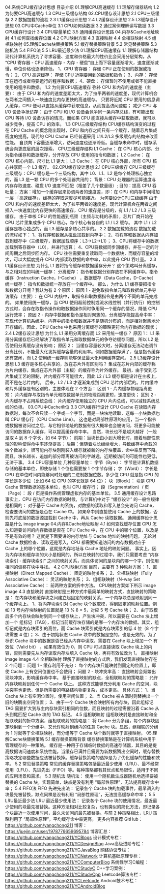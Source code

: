 04.系统CPU缓存设计思想
目录介绍
01.理解CPU高速缓存
1.1 理解存储器结构
1.2 为何要CPU高速缓存
1.3 CPU三级缓存结构
02.CPU缓存设计思想
2.1 CPU三级缓存
2.2 数据加载的流程
2.3 L1缓存设计思想
2.4 L2缓存设计思想
2.5 L3缓存设计思想
03.CPU中Cache单位
3.1 CPU如何读数据
3.2 通过案例理解读写数据
3.3 CPU缓存行设计
3.4 CPU容量单位
3.5 通用缓存设计思路
04.内存&Cache地址映射
4.1 如何查找缓存位置
4.2 CPU映射方案
4.3 直接映射
4.4 全相联映射
4.5 组相联映射
05.理解Cache块替换策略
5.1 缓存替换策略背景
5.2 常见替换策略
5.3 随机法
5.4 FIFO法
5.5 LRU最近最少法
01.理解CPU高速缓存
1.1 理解存储器结构
现代计算机系统为了寻求容量、速度和价格最大的性价比会采用分层架构，从 “CPU 寄存器 - CPU 高速缓存 - 内存 - 硬盘”自上而下容量逐渐增大，速度逐渐减慢，单位价格也逐渐降低。
1、CPU 寄存器： 存储 CPU 正在使用的数据或指令；
2、CPU 高速缓存： 存储 CPU 近期要用到的数据和指令；
3、内存： 存储正在运行或者将要运行的程序和数据；
4、硬盘： 存储暂时不使用或者不能直接使用的程序和数据。
1.2 为何要CPU高速缓存
弥补 CPU 和内存的速度差（主要）：
由于 CPU 和内存的速度差距太大，为了拉平两者的速度差，现代计算机会在两者之间插入一块速度比内存更快的高速缓存。
只要将近期 CPU 要用的信息调入缓存，CPU 便可以直接从缓存中获取信息，从而提高访问速度；
减少 CPU 与 I/O 设备争抢访存：
由于 CPU 和 I/O 设备会竞争同一条内存总线，有可能出现 CPU 等待 I/O 设备访存的情况。而如果 CPU 能直接从缓存中获取数据，就可以减少竞争，提高 CPU 的效率。
1.3 CPU三级缓存结构
CPU缓存结构演变的过程
在 CPU Cache 的概念刚出现时，CPU 和内存之间只有一个缓存，随着芯片集成密度的提高，现代的 CPU Cache 已经普遍采用 L1/L2/L3 多级缓存的结构来改善性能。
自顶向下容量逐渐增大，访问速度也逐渐降低。当缓存未命中时，缓存系统会向更底层的层次搜索。
CPU三级缓存结构
L1 Cache： 在 CPU 核心内部，分为指令缓存和数据缓存，分开存放 CPU 使用的指令和数据；
L2 Cache： 在 CPU 核心内部，尺寸比 L1 更大；
L3 Cache： 在 CPU 核心外部，所有 CPU 核心共享同一个 L3 缓存。
02.CPU缓存设计思想
2.1 CPU三级缓存
CPU三级缓存
三级缓存：CPU 缓存是一个三级结构，其中 L0、L1、L2 是每个处理核心独立的，而 L3 是一颗 CPU 的多个处理器共用的；
背景：CPU 处理器的运算速度与内存存取速度、磁盘 I/O 速度不匹配（相差了几个数量级）;
目的：提高 CPU 吞吐量；
方案：增加一个缓存层来协调两者的速度差，即：在 CPU 和内存中间增加一层 「高速缓存」，缓存的存取速度尽可能接近。
为何要设计CPU三级缓存
由于 CPU 和内存的速度差距太大，为了拉平两者的速度差，现代计算机会在两者之间插入一块速度比内存更快的高速缓存，CPU 缓存是分级的，有 L1 / L2 / L3 三级缓存。
由于单核 CPU 的性能遇到瓶颈（主频与功耗的矛盾），芯片厂商开始在 CPU 芯片里集成多个 CPU 核心，每个核心有各自的 L1 / L2 缓存。 其中 L1 / L2 缓存是核心独占的，而 L3 缓存是多核心共享的。
2.2 数据加载的流程
数据加载的流程如下：
1、将程序和数据从磁盘加载到内存中；
2、将程序和数据从内存加载到缓存中（三级缓存，数据加载顺序：L3->L2->L1）；
3、CPU将缓存中的数据加载到寄存器中（L0），并进行运算；
4、CPU将数据同步回缓存，并在一定的时间周期之后同步回内存。
CPU 往往需要重复读取同一个数据块，而缓存容量的增大，可以大幅度提升 CPU 内部读取数据的命中率，以此提升 CPU 吞吐量。
2.3 L1缓存设计思想
为什么 L1 要将指令缓存和数据缓存分开？ 这个策略叫分离缓存，与之相对应的叫统一缓存：
分离缓存： 指令和数据分别存放在不同缓存中。指令缓存（Instruction Cache，I-Cache） ，数据缓存（Data Cache，D-Cache）
统一缓存： 指令和数据统一存放在一个缓存中。
那么，为什么 L1 缓存要把指令和数据分开呢？我认为有 2 个原因：
原因 1 - 避免取指令单元和取数据单元争夺访缓存（主要）：
在 CPU 内核中，取指令和取数据指令是由两个不同的单元完成的。
如果使用统一缓存，当 CPU 使用超前控制或流水线控制（并行执行）的控制方式时，会存在取指令操作和取数据操作同时争用同一个缓存的情况，降低 CPU 运行效率；
原因 2 - 内存中数据和指令是相对聚簇的，分离缓存能提高命中率：
在现代计算机系统中，内存中的指令和数据并不是随机分布的，而是相对聚集地分开存储的。因此，CPU Cache 中也采用分离缓存的策略更符合内存数据的现状；
2.4 L2缓存设计思想
为什么 L1 采用分离缓存而 L2 采用统一缓存？
原因 1： L1 采用分离缓存后已经解决了取指令单元和取数据单元的争夺访缓存问题，所以 L2 是否使用分离缓存没有影响；
原因 2： 当缓存容量较大时，分离缓存无法动态调节分离比例，不能最大化发挥缓存容量的利用率。例如数据缓存满了，但是指令缓存还有空闲，而 L2 使用统一缓存则能够保证最大化利用缓存空间。
2.5 L3缓存设计思想
L3 缓存是多核心共享的，放在芯片外有区别吗？
集成在芯片内部的缓存称为片内缓存，集成在芯片外部（主板）的缓存称为片外缓存。
最初，由于受到芯片集成工艺的限制，片内缓存不可能很大，因此 L2 / L3 缓存都是设计在主板上，而不是在芯片内的。
后来，L2 / L3 才逐渐集成到 CPU 芯片内部后的。片内缓冲和片外缓存是有区别的，主要体现在 2 个方面：
区别 1 - 片内缓存物理距离更短： 片内缓存与取指令单元和取数据单元的物理距离更短，速度更快；
区别 2 - 片内缓存不占用系统总线： 片内缓存使用独立的 CPU 片内总线，可以减轻系统总线的负担。
03.CPU中Cache单位
3.3 CPU缓存行设计
CPU Cache 在读取内存数据时，每次不会只读一个字或一个字节，而是一块块地读取，这每一小块数据也叫 CPU 缓存行（CPU Cache Line）。
这也是对局部性原理的应用，当一个指令或数据被访问过之后，与它相邻地址的数据有很大概率也会被访问，将更多可能被访问的数据存入缓存，可以提高缓存命中率。
当然，块长也不是越大越好（一般是取 4 到 8 个字长，如 64 字节）：
前期：当块长由小到大增长时，随着局部性原理的影响使得命中率逐渐提高；
后期：但随着块长继续增大，导致缓存中承载的块个数减少，很可能内存块刚刚装入缓存就被新的内存块覆盖，命中率反而下降。而且，块长越长，追加的部分距离被访问的字越远，近期被访问的可能性也更低，无济于事。
3.4 CPU容量单位
几种容量单位：
字节（Byte）： 字节是计算机数据存储的基本单位，即使存储 1 个位也需要按 1 个字节存储；
字（Word）： 字长是 CPU 在单位时间内能够同时处理的二进制数据位数。多少位 CPU 就是指 CPU 的字长是多少位（比如 64 位 CPU 的字长就是 64 位）；
块（Block）： 块是 CPU Cache 管理数据的基本单位，也叫 CPU 缓存行；
段（Segmentation）/ 页（Page）： 段 / 页是操作系统管理虚拟内存的基本单位。
3.5 通用缓存设计思路
事实上，CPU 在访问内存数据的时候，与计算机中对于 “缓存设计” 的一般性规律是相同的：
对于基于 Cache 的系统，对数据的读取和写入总会先访问 Cache，检查要访问的数据是否在 Cache 中。
如果命中则直接使用 Cache 上的数据，否则先将底层的数据源加载到 Cache 中，再从 Cache 读取数据。
通用缓存设计思路是什么
image
image
04.内存&Cache地址映射
4.1 如何查找缓存位置
CPU 怎么知道要访问的内存数据是否在 CPU Cache 中，在 CPU 中的哪个位置，以及是不是有效的呢？
这就是下面要讲的内存地址与 Cache 地址的映射问题。
无论对 Cache 数据检查、读取还是写入，CPU 都需要知道访问的内存数据对应于 Cache 上的哪个位置，这就是内存地址与 Cache 地址的映射问题。
事实上，因为内存块和缓存块的大小是相同的，所以在映射的过程中，我们只需要考虑 “内存块索引 - 缓存块索引” 之间的映射关系，而具体访问的是块内的哪一个字，则使用相同的偏移在块中寻找。
4.2 CPU映射方案
目前，主要有 3 种映射方案：
1、直接映射（Direct Mapped Cache）： 固定的映射关系；
2、全相联映射（Fully Associative Cache）： 灵活的映射关系；
3、组相联映射（N-way Set Associative Cache）： 前两种方案的折中方法。
CPU映射方案如下所示
image
image
4.3 直接映射
直接映射是三种方式中最简单的映射方式，直接映射的策略是： 在内存块和缓存块之间建立起固定的映射关系，一个内存块总是映射到同一个缓存块上。
1、将内存块索引对 Cache 块个数取模，得到固定的映射位置。例如 13 号内存块映射的位置就是 13 % 8 = 5，对应 5 号 Cache 块；
2、由于取模后多个内存块会映射到同一个缓存块上，产生块冲突，所以需要在 Cache 块上增加一个 组标记（TAG），标记当前缓存块存储的是哪一个内存块的数据。其实，组标记就是内存块索引的高位，而 Cache 块索引就是内存块索引的低 4 位（8 个字块需要 4 位）；
3、由于初始状态 Cache 块中的数据是空的，也是无效的。为了标识 Cache 块中的数据是否已经从内存中读取，需要在 Cache 块上增加一个 有效位（Valid bit） 。如果有效位为 0，则 CPU 可以直接读取 Cache 块上的内容，否则需要先从内存读取内存块填入 Cache 块，再将有效位改为 1。
直接映射
image
image
4.4 全相联映射
理解了直接映射的方式后，我们发现直接映射存在 2 个问题：
问题 1 - 缓存利用不充分： 每个内存块只能映射到固定的位置上，即使 Cache 上有空闲位置也不会使用；
问题 2 - 块冲突率高： 直接映射会频繁出现块冲突，影响缓存命中率。
基于直接映射的缺点，全相联映射的策略是：
允许内存块映射到任何一个 Cache 块上。 这种方式能够充分利用 Cache 的空间，块冲突率也更低，但是所需要的电路结构物更复杂，成本更高。
具体方式：
1、当 Cache 块上有空闲位置时，使用空闲位置；
2、当 Cache 被占满时则替换出一个旧的块腾出空闲位置；
3、由于一个 Cache 块会映射所有内存块，因此组标记 TAG 需要扩大到与主内存块索引相同的位数，而且映射的过程需要沿着 Cache 从头到尾匹配 Cache 块的 TAG 标记。
4.5 组相联映射
组相联映射是直接映射和全相联映射的折中方案，组相联映射的策略是：
将 Cache 分为多组，每个内存块固定映射到一个分组中，又允许映射到组内的任意 Cache 块。显然，组相联的分组为 1 时就等于全相联映射，而分组等于 Cache 块个数时就等于直接映射。
05.理解Cache块替换策略
5.1 缓存替换策略背景
缓存替换策略是在计算机系统中用于管理缓存的一种策略。
缓存是一种用于存储临时数据的高速存储器，其目的是提高数据访问速度和系统性能。当缓存已满并且需要为新数据腾出空间时，缓存替换策略决定哪些数据应该被替换掉。缓存替换策略的选择是为了优化缓存的性能和效率。
5.2 常见替换策略
常见的缓存替换策略包括最近最少使用（LRU）、最不经常使用（LFU）、先进先出（FIFO）等。每种策略都有其优点和局限性，适用于不同的应用场景和需求。
5.3 随机法
随机法： 使用一个随机数生成器随机地选择要被替换的 Cache 块，实现简单，缺点是没有利用 “局部性原理”，无法提高缓存命中率；
5.4 FIFO法
FIFO 先进先出法： 记录各个 Cache 块的加载事件，最早调入的块最先被替换，缺点同样是没有利用 “局部性原理”，无法提高缓存命中率；
5.5 LRU最近最少法
LRU 最近最少使用法： 记录各个 Cache 块的使用情况，最近最少使用的块最先被替换。这种方法相对比较复杂，也有类似的简化方法，即记录各个块最近一次使用时间，最久未访问的最先被替换。与前 2 种策略相比，LRU 策略利用了 “局部性原理”，平均缓存命中率更高。
更多内容推荐
GitHub：https://github.com/yangchong211
博客：https://juejin.cn/user/1978776659695784
博客汇总：https://github.com/yangchong211/YCBlogs
设计模式专栏：https://github.com/yangchong211/YCDesignBlog
Java高级进阶专栏：https://github.com/yangchong211/YCJavaBlog
网络协议专栏：https://github.com/yangchong211/YCNetwork
计算机基础原理专栏：https://github.com/yangchong211/YCComputerBlog
系统性学习C编程：https://github.com/yangchong211/YCStudyC
C++学习案例：https://github.com/yangchong211/YCStudyCpp
Leetcode算法专栏：https://github.com/yangchong211/YCLeetcode
Android技术专栏：https://github.com/yangchong211/YCAndroidBlog